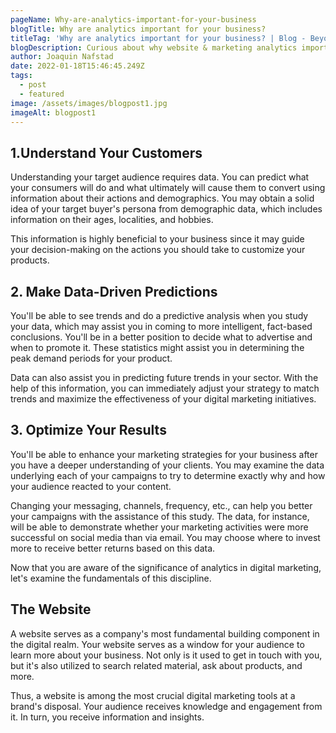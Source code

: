 ```yaml
---
pageName: Why-are-analytics-important-for-your-business
blogTitle: Why are analytics important for your business?
titleTag: 'Why are analytics important for your business? | Blog - Beyond Visual'
blogDescription: Curious about why website & marketing analytics important for your business? Found out why. 
author: Joaquin Nafstad
date: 2022-01-18T15:46:45.249Z
tags:
  - post
  - featured
image: /assets/images/blogpost1.jpg
imageAlt: blogpost1
---
```

<h2 class="cs-title">1.Understand Your Customers</h2>
            <p class="cs-text">
Understanding your target audience requires data. You can predict what your consumers will do and what ultimately will cause them to convert using information about their actions and demographics. You may obtain a solid idea of your target buyer's persona from demographic data, which includes information on their ages, localities, and hobbies.

This information is highly beneficial to your business since it may guide your decision-making on the actions you should take to customize your products.
            </p>
<h2 class="cs-title">2. Make Data-Driven Predictions</h2>
            <p class="cs-text">
You'll be able to see trends and do a predictive analysis when you study your data, which may assist you in coming to more intelligent, fact-based conclusions. You'll be in a better position to decide what to advertise and when to promote it. These statistics might assist you in determining the peak demand periods for your product.

Data can also assist you in predicting future trends in your sector. With the help of this information, you can immediately adjust your strategy to match trends and maximize the effectiveness of your digital marketing initiatives.
            </p>
            <h2 class="cs-title">3. Optimize Your Results</h2>
            <p class="cs-text">
You'll be able to enhance your marketing strategies for your business after you have a deeper understanding of your clients. You may examine the data underlying each of your campaigns to try to determine exactly why and how your audience reacted to your content.

Changing your messaging, channels, frequency, etc., can help you better your campaigns with the assistance of this study. The data, for instance, will be able to demonstrate whether your marketing activities were more successful on social media than via email. You may choose where to invest more to receive better returns based on this data.

Now that you are aware of the significance of analytics in digital marketing, let's examine the fundamentals of this discipline.
            </p>
               <h2 class="cs-title">The Website</h2>
            <p class="cs-text">
A website serves as a company's most fundamental building component in the digital realm. Your website serves as a window for your audience to learn more about your business. Not only is it used to get in touch with you, but it's also utilized to search related material, ask about products, and more.

Thus, a website is among the most crucial digital marketing tools at a brand's disposal. Your audience receives knowledge and engagement from it. In turn, you receive information and insights.
            </p>         
            <script type="application/ld+json">
{
  "@context": "https://schema.org",
  "@type": "BlogPosting",
  "mainEntityOfPage": {
    "@type": "WebPage",
    "@id": "https://www.beyondvisualmarketing.com/why-are-analytics-important-for-your-business"
  },
  "headline": "Why are analytics important for your business?",
  "description": "Curious about why website & marketing analytics important for your business? Found out why.",
  "image": "https://www.beyondvisualmarketing.com/assets/images/blogpost2.jpg",  
  "author": {
    "@type": "Organization",
    "name": ""
  },  
  "publisher": {
    "@type": "Organization",
    "name": "Beyond Visual",
    "logo": {
      "@type": "ImageObject",
      "url": "https://www.beyondvisualmarketing.com/assets/images/light-logo.svg"
    }
  },
  "datePublished": "2023-01-18",
  "dateModified": "2023-03-20"
}
</script>